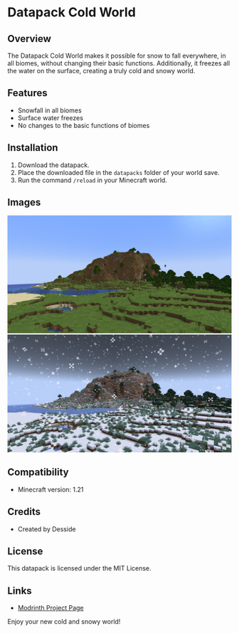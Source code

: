# Datapack Cold World

## Overview
The Datapack Cold World makes it possible for snow to fall everywhere, in all biomes, without changing their basic functions. Additionally, it freezes all the water on the surface, creating a truly cold and snowy world.

## Features
- Snowfall in all biomes
- Surface water freezes
- No changes to the basic functions of biomes

## Installation
1. Download the datapack.
2. Place the downloaded file in the `datapacks` folder of your world save.
3. Run the command `/reload` in your Minecraft world.

## Images
![No Datapack](images/classic.png)
![On Datapack](images/snow.png)

## Compatibility
- Minecraft version: 1.21

## Credits
- Created by Desside

## License
This datapack is licensed under the MIT License.

## Links
- [Modrinth Project Page](https://modrinth.com/project/datapack-cold-world)

Enjoy your new cold and snowy world!